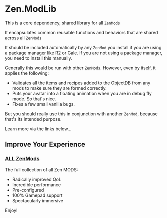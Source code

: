 # Zen.ModLib

This is a core dependency, shared library for all `ZenMods`

It encapsulates common reusable functions and behaviors that are shared across all `ZenMods`

It should be included automatically by any `ZenMod` you install if you are using a package manager like R2 or Gale. If you are not using a package manager, you need to install this manually.

Generally this would be run with other `ZenMods`. However, even by itself, it applies the following: 
- Validates all the items and recipes added to the ObjectDB from any mods to make sure they are formed correctly. 
- Puts your avatar into a floating animation when you are in debug fly mode.  So that's nice.
- Fixes a few small vanilla bugs.

But you should really use this in conjunction with another `ZenMod`, because that's its intended purpose.

Learn more via the links below...

## Improve Your Experience

### [ALL ZenMods](https://thunderstore.io/c/valheim/p/ZenDragon/ZenModpack_CORE/)

The full collection of all Zen MODS:

- Radically improved QoL
- Incredible performance
- Pre-configured
- 100% Gamepad support
- Spectacularly immersive

Enjoy!

